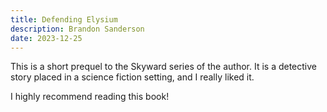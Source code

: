 ```yaml
---
title: Defending Elysium
description: Brandon Sanderson
date: 2023-12-25
---
```


This is a short prequel to the Skyward series of the author. It is a detective story placed in a science fiction setting, and I really liked it.

I highly recommend reading this book!
